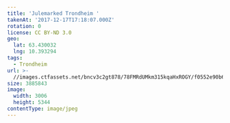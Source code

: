 ```yaml
---
title: 'Julemarked Trondheim '
takenAt: '2017-12-17T17:18:07.000Z'
rotation: 0
license: CC BY-ND 3.0
geo:
  lat: 63.430032
  lng: 10.393294
tags:
  - Trondheim
url: >-
  //images.ctfassets.net/bncv3c2gt878/78FMRdUMkm315kqaHxROGY/f0552e90b69812ea4ade2fe1f1f14a18/julemarked-trondheim_38402730744_o
size: 3885843
image:
  width: 3006
  height: 5344
contentType: image/jpeg
---
```


